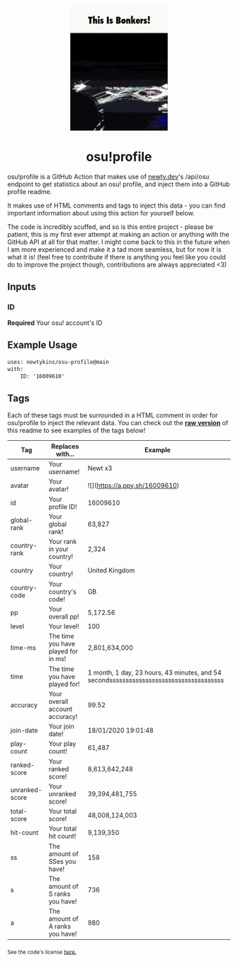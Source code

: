 <div align="center">
    <img src="readme.gif">
    <h1>osu!profile</h1>
</div>

osu!profile is a GitHub Action that makes use of [newty.dev](https://newty.dev/)'s /api/osu endpoint to get statistics about an osu! profile, and inject them into a GitHub profile readme.

It makes use of HTML comments and tags to inject this data - you can find important information about using this action for yourself below.

The code is incredibly scuffed, and so is this entire project - please be patient, this is my first ever attempt at making an action or anything with the GitHub API at all for that matter. I might come back to this in the future when I am more experienced and make it a tad more seamless, but for now it is what it is! (feel free to contribute if there is anything you feel like you could do to improve the project though, contributions are always appreciated <3)

## Inputs

### ID

**Required** Your osu! account's ID

## Example Usage

```
uses: newtykins/osu-profile@main
with:
	ID: '16009610'
```

## Tags

Each of these tags must be surrounded in a HTML comment in order for osu!profile to inject the relevant data. You can check out the [**raw version**](https://raw.githubusercontent.com/newtykins/osu-profile/main/readme.md) of this readme to see examples of the tags below!

| Tag            | Replaces with...                    | Example                                                                     |
| -------------- | ----------------------------------- | --------------------------------------------------------------------------- |
| username       | Your username!                      | <!--osu-username-->Newt x3<!--osu-username-->                               |
| avatar         | Your avatar!                        | ![](<!--osu-avatar-->https://a.ppy.sh/16009610<!--osu-avatar-->)                                     |
| id             | Your profile ID!                    | <!--osu-id-->16009610<!--osu-id-->                                          |
| global-rank    | Your global rank!                   | <!--osu-global-rank-->63,827<!--osu-global-rank-->                         |
| country-rank   | Your rank in your country!          | <!--osu-country-rank-->2,324<!--osu-country-rank-->                        |
| country        | Your country!                       | <!--osu-country-->United Kingdom<!--osu-country-->                          |
| country-code   | Your country's code!                | <!--osu-country-code-->GB<!--osu-country-code-->                            |
| pp             | Your overall pp!                    | <!--osu-pp-->5,172.56<!--osu-pp-->                                              |
| level          | Your level!                         | <!--osu-level-->100<!--osu-level-->                                         |
| time-ms        | The time you have played for in ms! | <!--osu-time-ms-->2,801,634,000<!--osu-time-ms-->                                        |
| time           | The time you have played for!       | <!--osu-time-->1 month, 1 day, 23 hours, 43 minutes, and 54 secondsssssssssssssssssssssssssssssssssss<!--osu-time--> |
| accuracy       | Your overall account accuracy!      | <!--osu-accuracy-->99.52<!--osu-accuracy-->                                 |
| join-date      | Your join date!                     | <!--osu-join-date-->18/01/2020 19:01:48<!--osu-join-date-->         |
| play-count     | Your play count!                    | <!--osu-play-count-->61,487<!--osu-play-count-->                            |
| ranked-score   | Your ranked score!                  | <!--osu-ranked-score-->8,613,642,248<!--osu-ranked-score-->                 |
| unranked-score | Your unranked score!                | <!--osu-unranked-score-->39,394,481,755<!--osu-unranked-score-->                          |
| total-score    | Your total score!                   | <!--osu-total-score-->48,008,124,003<!--osu-total-score-->                  |
| hit-count      | Your total hit count!               | <!--osu-hit-count-->9,139,350<!--osu-hit-count-->                                    |
| ss             | The amount of SSes you have!        | <!--osu-ss-->158<!--osu-ss-->                                               |
| s              | The amount of S ranks you have!     | <!--osu-s-->736<!--osu-s-->                                                 |
| a              | The amount of A ranks you have!     | <!--osu-a-->980<!--osu-a-->                                                 |

<sub>See the code's license <a href="license.md">here.</sub>
